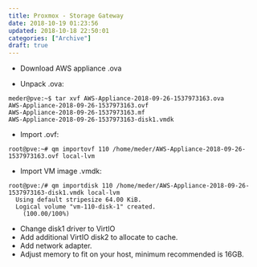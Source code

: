 ```yaml
---
title: Proxmox - Storage Gateway
date: 2018-10-19 01:23:56
updated: 2018-10-18 22:50:01
categories: ["Archive"]
draft: true
---
```


* Download AWS appliance .ova

* Unpack .ova:
```
meder@pve:~$ tar xvf AWS-Appliance-2018-09-26-1537973163.ova
AWS-Appliance-2018-09-26-1537973163.ovf
AWS-Appliance-2018-09-26-1537973163.mf
AWS-Appliance-2018-09-26-1537973163-disk1.vmdk
```

* Import .ovf:
```
root@pve:~# qm importovf 110 /home/meder/AWS-Appliance-2018-09-26-1537973163.ovf local-lvm
```

* Import VM image .vmdk:
```
root@pve:/# qm importdisk 110 /home/meder/AWS-Appliance-2018-09-26-1537973163-disk1.vmdk local-lvm
  Using default stripesize 64.00 KiB.
  Logical volume "vm-110-disk-1" created.
    (100.00/100%)
```

* Change disk1 driver to VirtIO
* Add additional VirtIO disk2 to allocate to cache.
* Add network adapter.
* Adjust memory to fit on your host, minimum recommended is 16GB.